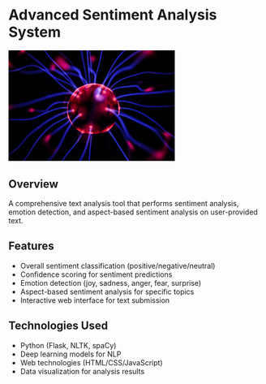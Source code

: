 # Advanced Sentiment Analysis System

<img src="images/sentimentsystem.jpg" alt="Portfolio Overview" width="65%">

## Overview
A comprehensive text analysis tool that performs sentiment analysis, emotion detection, and aspect-based sentiment analysis on user-provided text.

## Features
- Overall sentiment classification (positive/negative/neutral)
- Confidence scoring for sentiment predictions
- Emotion detection (joy, sadness, anger, fear, surprise)
- Aspect-based sentiment analysis for specific topics
- Interactive web interface for text submission

## Technologies Used
- Python (Flask, NLTK, spaCy)
- Deep learning models for NLP
- Web technologies (HTML/CSS/JavaScript)
- Data visualization for analysis results
